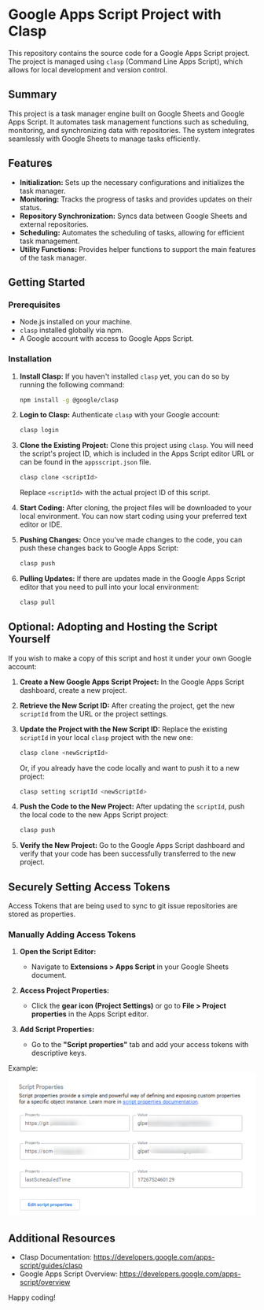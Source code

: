 # Google Apps Script Project with Clasp

This repository contains the source code for a Google Apps Script project. The project is managed using `clasp` (Command Line Apps Script), which allows for local development and version control.

## Summary

This project is a task manager engine built on Google Sheets and Google Apps Script. It automates task management functions such as scheduling, monitoring, and synchronizing data with repositories. The system integrates seamlessly with Google Sheets to manage tasks efficiently.

## Features

- **Initialization:** Sets up the necessary configurations and initializes the task manager.
- **Monitoring:** Tracks the progress of tasks and provides updates on their status.
- **Repository Synchronization:** Syncs data between Google Sheets and external repositories.
- **Scheduling:** Automates the scheduling of tasks, allowing for efficient task management.
- **Utility Functions:** Provides helper functions to support the main features of the task manager.

## Getting Started

### Prerequisites

- Node.js installed on your machine.
- `clasp` installed globally via npm.
- A Google account with access to Google Apps Script.

### Installation

1. **Install Clasp:**
   If you haven't installed `clasp` yet, you can do so by running the following command:

   ```bash
   npm install -g @google/clasp
   ```

2. **Login to Clasp:**
   Authenticate `clasp` with your Google account:

   ```bash
   clasp login
   ```

3. **Clone the Existing Project:**
   Clone this project using `clasp`. You will need the script's project ID, which is included in the Apps Script editor URL or can be found in the `appsscript.json` file.

   ```bash
   clasp clone <scriptId>
   ```

   Replace `<scriptId>` with the actual project ID of this script.

4. **Start Coding:**
   After cloning, the project files will be downloaded to your local environment. You can now start coding using your preferred text editor or IDE.

5. **Pushing Changes:**
   Once you've made changes to the code, you can push these changes back to Google Apps Script:

   ```bash
   clasp push
   ```

6. **Pulling Updates:**
   If there are updates made in the Google Apps Script editor that you need to pull into your local environment:

   ```bash
   clasp pull
   ```

## Optional: Adopting and Hosting the Script Yourself

If you wish to make a copy of this script and host it under your own Google account:

1. **Create a New Google Apps Script Project:**
   In the Google Apps Script dashboard, create a new project.

2. **Retrieve the New Script ID:**
   After creating the project, get the new `scriptId` from the URL or the project settings.

3. **Update the Project with the New Script ID:**
   Replace the existing `scriptId` in your local `clasp` project with the new one:

   ```bash
   clasp clone <newScriptId>
   ```

   Or, if you already have the code locally and want to push it to a new project:

   ```bash
   clasp setting scriptId <newScriptId>
   ```

4. **Push the Code to the New Project:**
   After updating the `scriptId`, push the local code to the new Apps Script project:

   ```bash
   clasp push
   ```

5. **Verify the New Project:**
   Go to the Google Apps Script dashboard and verify that your code has been successfully transferred to the new project.

## Securely Setting Access Tokens

Access Tokens that are being used to sync to git issue repositories are stored as properties.

### Manually Adding Access Tokens

1. **Open the Script Editor:**
   - Navigate to **Extensions > Apps Script** in your Google Sheets document.

2. **Access Project Properties:**
   - Click the **gear icon (Project Settings)** or go to **File > Project properties** in the Apps Script editor.

3. **Add Script Properties:**
   - Go to the **"Script properties"** tab and add your access tokens with descriptive keys.

Example:
![Script Properties Example](assets/images/script_poperties_example.png?raw=true "Script Properties Example")

## Additional Resources

- Clasp Documentation: <https://developers.google.com/apps-script/guides/clasp>
- Google Apps Script Overview: <https://developers.google.com/apps-script/overview>

Happy coding!
